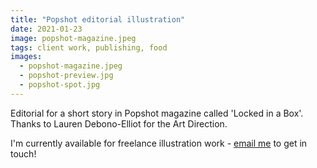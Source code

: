 ```yaml
---
title: "Popshot editorial illustration"
date: 2021-01-23
image: popshot-magazine.jpeg
tags: client work, publishing, food
images:
  - popshot-magazine.jpeg
  - popshot-preview.jpg
  - popshot-spot.jpg
---
```


Editorial for a short story in Popshot magazine called 'Locked in a Box'. Thanks to Lauren Debono-Elliot for the Art Direction.

I'm currently available for freelance illustration work - [email me](mailto:vicky.hughes@hotmail.com) to get in touch!